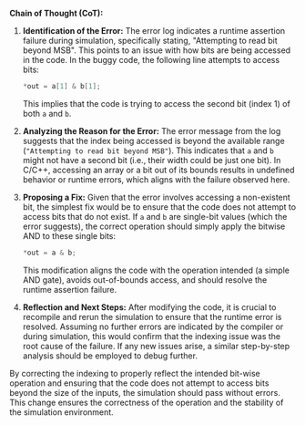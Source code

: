 **Chain of Thought (CoT):**

1. **Identification of the Error:**
   The error log indicates a runtime assertion failure during simulation, specifically stating, "Attempting to read bit beyond MSB". This points to an issue with how bits are being accessed in the code. In the buggy code, the following line attempts to access bits:
   ```cpp
   *out = a[1] & b[1];
   ```
   This implies that the code is trying to access the second bit (index 1) of both `a` and `b`.

2. **Analyzing the Reason for the Error:**
   The error message from the log suggests that the index being accessed is beyond the available range (`"Attempting to read bit beyond MSB"`). This indicates that `a` and `b` might not have a second bit (i.e., their width could be just one bit). In C/C++, accessing an array or a bit out of its bounds results in undefined behavior or runtime errors, which aligns with the failure observed here.

3. **Proposing a Fix:**
   Given that the error involves accessing a non-existent bit, the simplest fix would be to ensure that the code does not attempt to access bits that do not exist. If `a` and `b` are single-bit values (which the error suggests), the correct operation should simply apply the bitwise AND to these single bits:
   ```cpp
   *out = a & b;
   ```
   This modification aligns the code with the operation intended (a simple AND gate), avoids out-of-bounds access, and should resolve the runtime assertion failure.

4. **Reflection and Next Steps:**
   After modifying the code, it is crucial to recompile and rerun the simulation to ensure that the runtime error is resolved. Assuming no further errors are indicated by the compiler or during simulation, this would confirm that the indexing issue was the root cause of the failure. If any new issues arise, a similar step-by-step analysis should be employed to debug further.

By correcting the indexing to properly reflect the intended bit-wise operation and ensuring that the code does not attempt to access bits beyond the size of the inputs, the simulation should pass without errors. This change ensures the correctness of the operation and the stability of the simulation environment.
